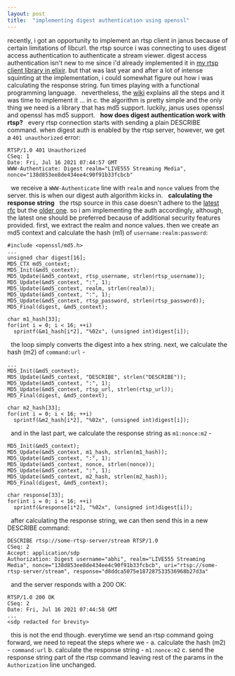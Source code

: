 ```yaml
---
layout: post
title:  "implementing digest authentication using openssl"
---
```

recently, i got an opportunity to implement an rtsp client in janus because of certain limitations of libcurl. the rtsp source i was connecting to uses digest access authentication to authenticate a stream viewer. digest access authentication isn't new to me since i'd already implemented it in [my rtsp client library in elixir](https://github.com/abhijeetbhagat/hadean/blob/master/lib/auth/digest.ex). but that was last year and after a lot of intense squinting at the implementation, i could somewhat figure out how i was calculating the response string. fun times playing with a functional programming language.
&nbsp;
nevertheless, the [wiki](https://en.wikipedia.org/wiki/Digest_access_authentication) explains all the steps and it was time to implement it ... in c. the algorithm is pretty simple and the only thing we need is a library that has md5 support. luckily, janus uses openssl and openssl has md5 support.
&nbsp;
**how does digest authentication work with rtsp?**
&nbsp;
every rtsp connection starts with sending a plain DESCRIBE command. when digest auth is enabled by the rtsp server, however, we get a `401 unauthorized` error:
&nbsp;
```
RTSP/1.0 401 Unauthorized
CSeq: 1
Date: Fri, Jul 16 2021 07:44:57 GMT
WWW-Authenticate: Digest realm="LIVE555 Streaming Media", nonce="138d853ee8de434ee4c90f91b33fcbcb"

```
&nbsp;
we receive a `WWW-Authenticate` line with `realm` and `nonce` values from the server. this is when our digest auth algorithm kicks in.
&nbsp;
**calculating the response string**
&nbsp;
the rtsp source in this case doesn't adhere to the [latest rfc](https://datatracker.ietf.org/doc/html/rfc2617) but the [older one](https://datatracker.ietf.org/doc/html/rfc2069). so i am implementing the auth accordingly, although, the latest one should be preferred because of additional security features provided. first, we extract the realm and nonce values. then we create an md5 context and calculate the hash (m1) of `username:realm:password`:
&nbsp;
```
#include <openssl/md5.h>
...
unsigned char digest[16];
MD5_CTX md5_context;
MD5_Init(&md5_context);
MD5_Update(&md5_context, rtsp_username, strlen(rtsp_username));
MD5_Update(&md5_context, ":", 1);
MD5_Update(&md5_context, realm, strlen(realm));
MD5_Update(&md5_context, ":", 1);
MD5_Update(&md5_context, rtsp_password, strlen(rtsp_password));
MD5_Final(digest, &md5_context);

char m1_hash[33];
for(int i = 0; i < 16; ++i)
  sprintf(&m1_hash[i*2], "%02x", (unsigned int)digest[i]);
```
&nbsp;
the loop simply converts the digest into a hex string. next, we calculate the hash (m2) of `command:url` -
&nbsp;
```
...
MD5_Init(&md5_context);
MD5_Update(&md5_context, "DESCRIBE", strlen("DESCRIBE"));
MD5_Update(&md5_context, ":", 1);
MD5_Update(&md5_context, rtsp_url, strlen(rtsp_url));
MD5_Final(digest, &md5_context);

char m2_hash[33];
for(int i = 0; i < 16; ++i)
  sprintf(&m2_hash[i*2], "%02x", (unsigned int)digest[i]);
```
&nbsp;
and in the last part, we calculate the response string as `m1:nonce:m2` -
&nbsp;
```
MD5_Init(&md5_context);
MD5_Update(&md5_context, m1_hash, strlen(m1_hash));
MD5_Update(&md5_context, ":", 1);
MD5_Update(&md5_context, nonce, strlen(nonce));
MD5_Update(&md5_context, ":", 1);
MD5_Update(&md5_context, m2_hash, strlen(m2_hash));
MD5_Final(digest, &md5_context);

char response[33];
for(int i = 0; i < 16; ++i)
  sprintf(&response[i*2], "%02x", (unsigned int)digest[i]);
```
&nbsp;
after calculating the response string, we can then send this in a new DESCRIBE command:
&nbsp;
```
DESCRIBE rtsp://some-rtsp-server/stream RTSP/1.0
CSeq: 2
Accept: application/sdp
Authorization: Digest username="abhi", realm="LIVE555 Streaming Media", nonce="138d853ee8de434ee4c90f91b33fcbcb", uri="rtsp://some-rtsp-server/stream", response="d8ddca5075e187287533536968b27d3a"

```
&nbsp;
and the server responds with a 200 OK:
&nbsp;
```
RTSP/1.0 200 OK
CSeq: 2
Date: Fri, Jul 16 2021 07:44:58 GMT
...
<sdp redacted for brevity> 

```
&nbsp;
this is not the end though. everytime we send an rtsp command going forward, we need to repeat the steps where we -
a. calculate the hash (m2) - `command:url`
b. calculate the response string - `m1:nonce:m2`
c. send the response string part of the rtsp command leaving rest of the params in the `Authorization` line unchanged.
